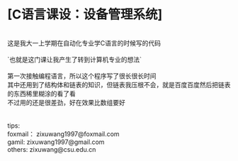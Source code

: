 [C语言课设：设备管理系统]
======
<br>
这是我大一上学期在自动化专业学C语言的时候写的代码<br><br>
`也就是这门课让我产生了转到计算机专业的想法`<br><br>
第一次接触编程语言，所以这个程序写了很长很长时间<br>
其中还用到了结构体和链表的知识，但链表我压根不会，就是百度百度然后把链表的东西稀里糊涂的看了看<br>
不过用的还是很差劲，好在效果比数组要好<br>
<br>
<br>
tips:<br>
foxmail：  zixuwang1997@foxmail.com<br>
gamil:     zixuwang1997@gmail.com<br>
others:    zixuwang@csu.edu.cn<br>
